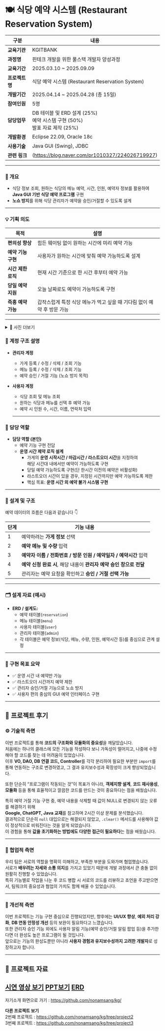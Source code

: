 # 🍽 식당 예약 시스템 (Restaurant Reservation System)

| 구분 | 내용 |
|------|------|
| **교육기관** | KGITBANK |
| **과정명** | 핀테크 개발을 위한 풀스택 개발자 양성과정 |
| **교육기간** | 2025.03.10 ~ 2025.09.09 |
| **프로젝트명** | 식당 예약 시스템 (Restaurant Reservation System) |
| **개발기간** | 2025.04.14 ~ 2025.04.28 (총 15일) |
| **참여인원** | 5명 |
| **담당업무** | DB 테이블 및 ERD 설계 (25%)<br>예약 시스템 구현 (50%)<br>발표 자료 제작 (25%) |
| **개발환경** | Eclipse 22.09, Oracle 18c |
| **사용기술** | Java GUI (Swing), JDBC |
| **관련 링크** | (https://blog.naver.com/pr1010327/224026719927) |

---

### 📘 개요
- 식당 정보 조회, 원하는 식당의 메뉴 예약, 시간, 인원, 예약자 정보를 활용하여 **Java GUI 기반 식당 예약 프로그램** 구현  
- **노쇼 방지**를 위해 식당 관리자가 예약을 승인/거절할 수 있도록 설계  

---

### 💡 기획 의도
| 목적 | 설명 |
|------|------|
| **편의성 향상** | 힘든 웨이팅 없이 원하는 시간에 미리 예약 가능 |
| **예약 기능 구현** | 사용자가 원하는 시간에 맞춰 예약 가능하도록 설계 |
| **시간 제한 로직** | 현재 시간 기준으로 한 시간 후부터 예약 가능 |
| **당일 예약 지원** | 오늘 날짜로도 예약이 가능하도록 구현 |
| **즉흥 예약 가능** | 갑작스럽게 특정 식당 메뉴가 먹고 싶을 때 기다림 없이 예약 후 방문 가능 |

---

<details>
  <summary>📸 사진 더보기</summary>

  
 <p align='center'> <img width="754" height="838" alt="image" src="https://github.com/user-attachments/assets/9908a3b0-5201-403d-b7b8-b45296a8b37e" /></p>


   <p align='center'><b>사용자 페이지</b></p>
  <p align='center'><img width="589" height="621" alt="KakaoTalk_20250425_194835592_01" src="https://github.com/user-attachments/assets/c8ff8daf-6e10-46bd-9777-aaa4a5dcbe57" /></p>

<p align='center'><img width="954" height="860" alt="image" src="https://github.com/user-attachments/assets/307fdba9-2194-4cf5-b610-b0efbbeaccf5" /></p>

<p align='center'><img width="492" height="480" alt="image" src="https://github.com/user-attachments/assets/9f7d1e21-1fd6-4013-aee1-5b6347eab2ef" /></p>

<p align='center'><img width="493" height="512" alt="image" src="https://github.com/user-attachments/assets/fef7f7b1-9f05-4552-841d-58fa363a7536" /></p>

<p align='center'><img width="495" height="531" alt="image" src="https://github.com/user-attachments/assets/058e082d-a7a4-4083-b893-fe8eeeb11cb5" /></p>

<p align='center'><img width="1123" height="525" alt="image" src="https://github.com/user-attachments/assets/6caaa6e9-30fc-46d5-bc03-b7a3967db748" /></p>

---
<br><br><br>

<p align='center'><b>관리자 페이지</b></p>
<p align='center'><img width="736" height="772" alt="image" src="https://github.com/user-attachments/assets/865b25f0-c646-418f-bba4-c77dfe25866e" /></p>

<p align='center'><img width="800" height="854" alt="image" src="https://github.com/user-attachments/assets/a7b27228-8ffd-43d1-8611-7cc928bde06a" /></p>

<p align='center'><img width="1150" height="508" alt="image" src="https://github.com/user-attachments/assets/0480f89c-feb8-440d-a5e8-dd6fb35b93f7" /></p>

<p align='center'><img width="1125" height="504" alt="image" src="https://github.com/user-attachments/assets/fbef50d9-dc3f-49ab-b10b-3f83e4d84701" /></p>

---



  

</details>

### 👥 계정 구조 설명
- **관리자 계정**
  - 가게 등록 / 수정 / 삭제 / 조회 기능
  - 메뉴 등록 / 수정 / 삭제 / 조회 기능
  - 예약 승인 / 거절 기능 (노쇼 방지 목적)
- **사용자 계정**
  - 식당 조회 및 메뉴 조회
  - 원하는 식당과 메뉴를 선택 후 예약 가능
  - 예약 시 인원 수, 시간, 이름, 연락처 입력

  ---
### 👥 담당 역할
- **담당 역할 (본인)**
  - 예약 기능 구현 전담
  - **운영 시간 제약 로직 설계**
    - 가게의 **운영 시작시간 / 마감시간 / 라스트오더 시간**을 지정하여  
      해당 시간대 내에서만 예약이 가능하도록 구현
    - 당일 예약 가능하도록 구현(단 한시간 이전의 예약은 비활성화)  
    - 라스트오더 시간이 있을 경우, 지정된 시간까지만 예약 가능하도록 제한  
    - 핵심 목표: **운영 시간 외 예약 불가 시스템 구현**

---

### 🧩 설계 및 구조
예약 데이터의 흐름은 다음과 같습니다 👇  

| 단계 | 기능 내용 |
|------|------------|
| 1 | 예약하려는 **가게 정보** 선택 |
| 2 | **예약 메뉴 및 수량** 입력 |
| 3 | **예약자 이름 / 전화번호 / 방문 인원 / 예약일자 / 예약시간** 입력 |
| 4 | **예약 신청 완료 시**, 해당 내용이 **관리자 예약 승인 창으로 전달** |
| 5 | 관리자는 예약 요청을 확인하고 **승인 / 거절 선택 가능** |

---

### 🗂️ 설계 자료 (예시)
- **ERD / 설계도:**  
  - 예약 테이블(`reservation`)  
  - 메뉴 테이블(`menu`)  
  - 사용자 테이블(`user`)  
  - 관리자 테이블(`admin`)  
  - 각 테이블은 예약 정보(식당, 메뉴, 수량, 인원, 예약시간 등)를 중심으로 관계 설정  

---

### 🎯 구현 목표 요약
- ✅ 운영 시간 내 예약만 가능  
- ✅ 라스트오더 시간까지 예약 제한  
- ✅ 관리자 승인/거절 기능으로 노쇼 방지  
- ✅ 사용자 편의 중심의 GUI 예약 인터페이스 구현

---

## 💭 프로젝트 후기

### ⚙️ 기술적 측면
이번 프로젝트를 통해 **코드의 구조화와 모듈화의 중요성**을 깨달았습니다.  
처음에는 하나의 클래스에 모든 기능을 작성하다 보니 가독성이 떨어지고, 나중에 수정해야 할 코드를 찾는 데 어려움이 있었습니다.  
이후 **VO, DAO, DB 연결 코드, Controller**를 각각 분리하여 필요한 부분만 `import`를 통해 연동하는 구조로 변경하였고, 그 결과 유지보수성과 확장성이 크게 향상되었습니다.  

또한 단순히 “프로그램이 작동되는 것”이 목표가 아니라, **객체지향 설계**, **코드 재사용성**, **모듈화** 등을 통해 효율적이고 깔끔한 코드를 만드는 것이 중요하다는 점을 배웠습니다.  

특히 예약 거절 기능 구현 중, 예약 내용을 삭제할 때 값이 NULL로 변경되지 않는 오류를 해결하기 위해  
**Google, ChatGPT, Java 교재**를 참고하며 2시간 이상 문제를 분석했습니다.  
결과적으로 단순히 `null` 대입으로는 해결되지 않았고, `.clear()` 메서드를 사용해야 값이 정상적으로 비워진다는 것을 알게 되었습니다.  
이 경험을 통해 **값을 초기화하는 방법에도 다양한 접근이 필요하다**는 점을 배웠습니다.

---

### 🤝 협업적 측면
우리 팀은 서로의 역할을 명확히 이해하고, 부족한 부분을 도와가며 협업했습니다.  
서로가 **배우려는 자세와 소통 의지**를 가지고 있었기 때문에 개발 과정에서 큰 충돌 없이 원활히 진행할 수 있었습니다.  
특히 기능별로 작업을 나눈 후 코드 병합 시 서로의 코드를 리뷰하고 조언을 주고받으면서, 팀워크의 중요성과 협업의 가치도 함께 배울 수 있었습니다.

---

### 🔧 개선적 측면
이번 프로젝트는 기능 구현 중심으로 진행되었지만, 향후에는 **UI/UX 향상**, **예외 처리 강화**, **DB 연동 안정성 개선** 등의 보완이 필요하다고 느꼈습니다.  
또한 관리자 승인 기능 외에도 사용자 알림 기능(예약 승인/거절 알림 팝업 등)을 추가한다면 더 완성도 높은 프로그램이 될 것입니다.  
앞으로는 기능의 완성도뿐만 아니라 **사용자 경험과 유지보수성까지 고려한 개발자**로 성장하고자 합니다.

---
## 📂 프로젝트 자료

[시연 영상 보기](https://github.com/nonamsang/kg/blob/project1/Naeil/내일뭐먹지시연영상.mp4)
[PPT보기](https://github.com/username/repo/blob/main/Naeil/1조-발표.pptx?raw=true)
[ERD](<img width="858" height="715" alt="image" src="https://github.com/user-attachments/assets/887381fb-3fc4-4aa6-8b16-69314db7aa7a" />
)
---
자기소개 화면으로 가기 : https://github.com/nonamsang/kg/

<b>다른 프로젝트 보기</b>
<br>2번째 프로젝트 : https://github.com/nonamsang/kg/tree/project2
<br>3번째 프로젝트 : https://github.com/nonamsang/kg/tree/project3


